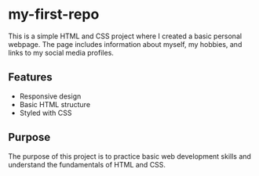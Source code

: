 # my-first-repo 
This is a simple HTML and CSS project where I created a basic personal webpage. The page includes information about myself, my hobbies, and links to my social media profiles.

## Features
- Responsive design
- Basic HTML structure
- Styled with CSS

## Purpose
The purpose of this project is to practice basic web development skills and understand the fundamentals of HTML and CSS.

